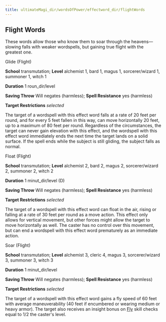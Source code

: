 ```yaml
---
title: ultimateMagi_dir/wordsOfPower/effectword_dir/flightWords
---
```

## Flight Words

These words allow those who know them to soar through the heavens—slowing falls with weaker wordspells, but gaining true flight with the greatest one.

Glide (Flight)

**School** transmutation; **Level** alchemist 1, bard 1, magus 1, sorcerer/wizard 1, summoner 1, witch 1

**Duration** 1 roun_dir/level

**Saving Throw** Will negates (harmless); **Spell Resistance** yes (harmless)

**Target Restrictions** _selected_

The target of a wordspell with this effect word falls at a rate of 20 feet per round, and for every 5 feet fallen in this way, can move horizontally 20 feet, up to a maximum of 80 feet per round. Regardless of the circumstances, the target can never gain elevation with this effect, and the wordspell with this effect word immediately ends the next time the target lands on a solid surface. If the spell ends while the subject is still gliding, the subject falls as normal.

Float (Flight)

**School** transmutation; **Level** alchemist 2, bard 2, magus 2, sorcerer/wizard 2, summoner 2, witch 2

**Duration** 1 minut_dir/level (D)

**Saving Throw** Will negates (harmless); **Spell Resistance** yes (harmless)

**Target Restrictions** _selected_

The target of a wordspell with this effect word can float in the air, rising or falling at a rate of 30 feet per round as a move action. This effect only allows for vertical movement, but other forces might allow the target to move horizontally as well. The caster has no control over this movement, but can end a wordspell with this effect word prematurely as an immediate action.

Soar (Flight)

**School** transmutation; **Level** alchemist 3, cleric 4, magus 3, sorcerer/wizard 3, summoner 3, witch 3

**Duration** 1 minut_dir/level

**Saving Throw** Will negates (harmless); **Spell Resistance** yes (harmless)

**Target Restrictions** _selected_

The target of a wordspell with this effect word gains a fly speed of 60 feet with average maneuverability (40 feet if encumbered or wearing medium or heavy armor). The target also receives an insight bonus on [Fly](skills/fly#_fly) skill checks equal to 1/2 the caster's level.

